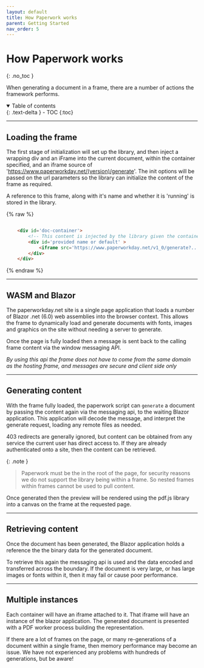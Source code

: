 ```yaml
---
layout: default
title: How Paperwork works
parent: Getting Started
nav_order: 5
---
```


# How Paperwork works
{: .no_toc }

When generating a document in a frame, there are a number of actions the framework performs.

<details open markdown="block">
  <summary>
    Table of contents
  </summary>
  {: .text-delta }
- TOC
{:toc}
</details>

---

## Loading the frame

The first stage of initialization will set up the library, and then inject a wrapping div and an iFrame into the current document, within the container specified, and an iframe source of 'https://www.paperworkday.net/(version)/generate'. 
The init options will be passed on the url parameters so the library can initialize the content of the frame as required.

A reference to this frame, along with it's name and whether it is 'running' is stored in the library.

{% raw %}
```html

    <div id='doc-container'>
        <!-- This content is injected by the library given the container #doc-container -->
        <div id='provided name or default' >
            <iframe src='https://www.paperworkday.net/v1_0/generate?....' style='width and height etc.' ></iframe>
        </div>
    </div>

```
{% endraw %}

---

## WASM and Blazor

The paperworkday.net site is a single page application that loads a number of Blazor .net (6.0) web assemblies into the browser context. This allows the frame to dynamically load and generate documents with fonts, images and graphics on the site without needing a server to generate.

Once the page is fully loaded then a message is sent back to the calling frame content via the window messaging API.

*By using this api the frame does not have to come from the same domain as the hosting frame, and messages are secure and client side only*

---

## Generating content 

With the frame fully loaded, the paperwork script can `generate` a document by passing the content again via the messaging api, to the waiting Blazor application. 
This application will decode the message, and interpret the generate request, loading any remote files as needed.

403 redirects are generally ignored, but content can be obtained from any service the current user has direct access to. If they are already authenticated onto a site, then the content can be retrieved.

{: .note }
> Paperwork must be the in the root of the page, for security reasons we do not support the library being within a frame.
> So nested frames within frames cannot be used to pull content.

Once generated then the preview will be rendered using the pdf.js library into a canvas on the frame at the requested page.

---

## Retrieving content

Once the document has been generated, the Blazor application holds a reference the the binary data for the generated document.

To retrieve this again the messaging api is used and the data encoded and transferred across the boundary. If the document is very large, or has large images or fonts within it, then it may fail or cause poor performance.

---

## Multiple instances

Each container will have an iframe attached to it. That iframe will have an instance of the blazor application. The generated document is presented with a PDF worker process building the representation.

If there are a lot of frames on the page, or many re-generations of a document within a single frame, then memory performance may become an issue. We have not experienced any problems with hundreds of generations, but be aware!
